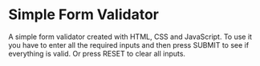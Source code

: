 # Simple Form Validator
 A simple form validator created with HTML, CSS and JavaScript.
 To use it you have to enter all the required inputs 
 and then press SUBMIT to see if everything is valid.
 Or press RESET to clear all inputs.

